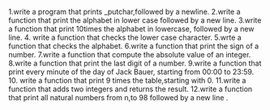 1.write a program that prints _putchar,followed by a newline.
2.write a function that print the alphabet in lower case followed by a new line.
3.write a function that print 10times the alphabet in lowercase, followed by a new line.
4. write a function that checks the lower case character.
5.wrte a function that checks the alphabet.
6.write a function that print the sign of a number.
7.write a function that compute the absolute value of an integer.
8.write a function that print the last digit of a number.
9.write a function that print every minute of the day of Jack Bauer, starting from 00:00 to 23:59.
10. write a function that print 9 times the table,starting with 0.
11.write a function that adds two integers and returns the result.
12.write a function that print all natural numbers from n,to 98 followed by a new line .

